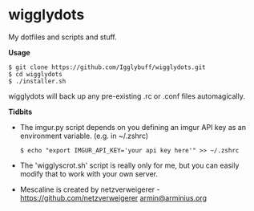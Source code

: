 # wigglydots
My dotfiles and scripts and stuff.

**Usage**

  ```console
  $ git clone https://github.com/Igglybuff/wigglydots.git
  $ cd wigglydots
  $ ./installer.sh

  ```
wigglydots will back up any pre-existing .rc or .conf files automagically.

**Tidbits**

  * The imgur.py script depends on you defining an imgur API key as an environment variable. (e.g. in ~/.zshrc)

	```console
	$ echo "export IMGUR_API_KEY='your api key here'" >> ~/.zshrc
	```

  * The 'wigglyscrot.sh' script is really only for me, but you can easily modify that to work with your own server.
  * Mescaline is created by netzverweigerer - https://github.com/netzverweigerer armin@arminius.org
